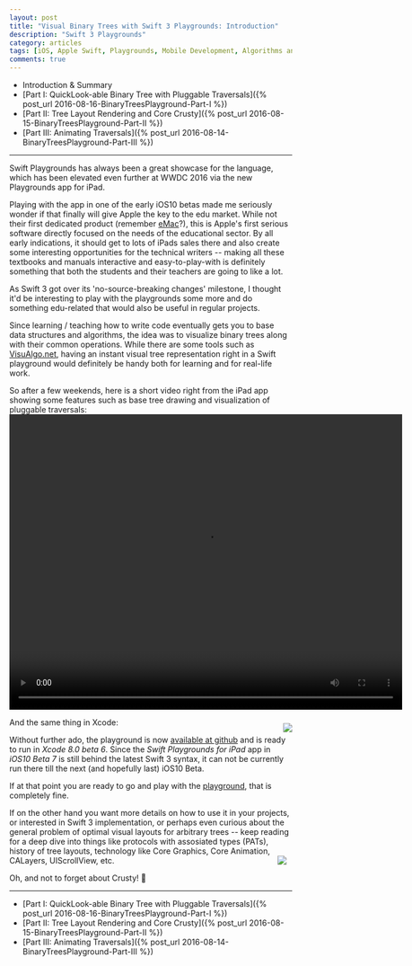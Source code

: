 ```yaml
---
layout: post
title: "Visual Binary Trees with Swift 3 Playgrounds: Introduction"
description: "Swift 3 Playgrounds"
category: articles
tags: [iOS, Apple Swift, Playgrounds, Mobile Development, Algorithms and Data Structures]
comments: true
---
```


+ Introduction & Summary
+ [Part I: QuickLook-able Binary Tree with Pluggable Traversals]({% post_url 2016-08-16-BinaryTreesPlayground-Part-I %})
+ [Part II: Tree Layout Rendering and Core Crusty]({% post_url 2016-08-15-BinaryTreesPlayground-Part-II %})
+ [Part III: Animating Traversals]({% post_url 2016-08-14-BinaryTreesPlayground-Part-III %})

--------
Swift Playgrounds has always been a great showcase for the language, which has been elevated even further at WWDC 2016 via the new Playgrounds app for iPad.

Playing with the app in one of the early iOS10 betas made me seriously wonder if that finally will give Apple the key to the edu market. While not their first dedicated product (remember [eMac](https://en.wikipedia.org/wiki/EMac)?), this is  Apple's first serious software directly focused on the needs of the educational sector. By all early indications, it should get to lots of iPads sales there and also create some interesting opportunities for the technical writers -- making all these textbooks and manuals interactive and easy-to-play-with is definitely something that both the students and their teachers are going to like a lot.

As Swift 3 got over its 'no-source-breaking changes' milestone, I thought it'd be interesting to play with the playgrounds some more and do something edu-related that would also be useful in regular projects.

Since learning / teaching how to write code eventually gets you to base data structures and algorithms, the idea was to visualize binary trees along with their common operations. While there are some tools such as [VisuAlgo.net](http://visualgo.net), having an instant visual tree representation right in a Swift playground would definitely be handy both for learning and for real-life work.

So after a few weekends, here is a short video right from the iPad app showing some features such as base tree drawing and visualization of pluggable traversals:
<video width="700" height="526" controls="true">
<source src="{% if site.baseurl %}{{ site.baseurl }}{% endif %}/images/VisualBinaryTrees.mp4" type="video/mp4" />
</video>

And the same thing in Xcode: <img style="float: right; margin: 10px 0px 0px 10px;" src="{% if site.baseurl %}{{ site.baseurl }}{% endif %}/images/tree3.png">

Without further ado, the playground is now [available at github](https://github.com/akpw/VisualBinaryTrees) and is ready to run in _Xcode 8.0 beta 6_. Since the _Swift Playgrounds for iPad_ app in _iOS10 Beta 7_ is still behind the latest Swift 3 syntax, it can not be currently run there till the next (and hopefully last) iOS10 Beta.

If at that point you are ready to go and play with the [playground](https://github.com/akpw/VisualBinaryTrees), that is completely fine.

If on the other hand you want more details on how to use it in your projects, or interested in Swift 3 implementation, or perhaps even curious about the general problem of optimal visual layouts for arbitrary trees -- keep reading for a deep dive into things like protocols with assosiated types (PATs), history of tree layouts, technology like Core Graphics, Core Animation, CALayers, UIScrollView, etc. <img style="float: right; margin: 0px 10px;" src="{% if site.baseurl %}{{ site.baseurl }}{% endif %}/images/crusty.png">

Oh, and not to forget about Crusty! 👻

--------
+ [Part I: QuickLook-able Binary Tree with Pluggable Traversals]({% post_url 2016-08-16-BinaryTreesPlayground-Part-I %})
+ [Part II: Tree Layout Rendering and Core Crusty]({% post_url 2016-08-15-BinaryTreesPlayground-Part-II %})
+ [Part III: Animating Traversals]({% post_url 2016-08-14-BinaryTreesPlayground-Part-III %})


